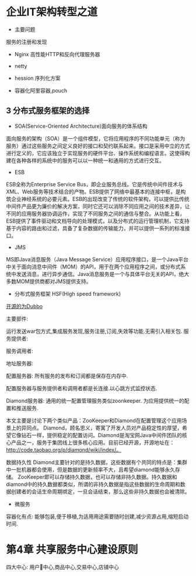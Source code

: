 # 企业IT架构转型之道

- 主要问题

服务的注册和发现

- Nginx 高性能HTTP和反向代理服务器

- netty


- hession 序列化方案

- 容器化阿里容器,pouch


## 3 分布式服务框架的选择


- SOA(Service-Oriented Architecture)面向服务的体系结构

面向服务的架构（SOA）是一个组件模型，它将应用程序的不同功能单元（称为服务）通过这些服务之间定义良好的接口和契约联系起来。接口是采用中立的方式进行定义的，它应该独立于实现服务的硬件平台、操作系统和编程语言。这使得构建在各种各样的系统中的服务可以以一种统一和通用的方式进行交互。

- ESB

ESB全称为Enterprise Service Bus，即企业服务总线。它是传统中间件技术与XML、Web服务等技术结合的产物。ESB提供了网络中最基本的连接中枢，是构筑企业神经系统的必要元素。ESB的出现改变了传统的软件架构，可以提供比传统中间件产品更为廉价的解决方案，同时它还可以消除不同应用之间的技术差异，让不同的应用服务器协调运作，实现了不同服务之间的通信与整合。从功能上看，ESB提供了事件驱动和文档导向的处理模式，以及分布式的运行管理机制，它支持基于内容的路由和过滤，具备了复杂数据的传输能力，并可以提供一系列的标准接口。

- JMS

MS即Java消息服务（Java Message Service）应用程序接口，是一个Java平台中关于面向消息中间件（MOM）的API，用于在两个应用程序之间，或分布式系统中发送消息，进行异步通信。Java消息服务是一个与具体平台无关的API，绝大多数MOM提供商都对JMS提供支持。



- 分布式服务框架 HSF(High speed framework) 

 [开源的为Dubbo](https://github.com/alibaba/dubbo)


主要部件:


运行发送war包方式,集成服务发现,服务注册,订阅,失效等功能.无需引入相关包.
服务提供者:

服务调用者:

地址服务器:

配置服务器:  所有服务的发布和订阅都是保存在内存中.

配置服务器与服务提供者和调用者都是长连接.以心跳方式监控状态.

Diamond服务器: 通用的统一配置管理服务类似zoonkeeper. 为应用提供统一的配置和推送服务.


本文主要是讨论下两个类似产品：ZooKeeper和Diamond在配置管理这个应用场景上的异同点。
Diamond，顾名思义，寄寓了开发人员对产品稳定性的厚望，希望它像钻石一样，提供稳定的配置访问。Diamond是淘宝网Java中间件团队的核心产品之一，服务于集团线上很多核心应用。目前已经开源，开源地址在：http://code.taobao.org/p/diamond/wiki/index/。

数据持久性
Diamond主要针对的是持久数据，这些数据有个共同的特点是：集群中一批机器都会使用，但是数据的更新频率不大，且希望diamond能够永久存储。
ZooKeeper即可以存储持久数据，也可以存储非持久数据。持久数据和diamond中的持久数据都类似，所谓的非持久数据是指这些数据的生命周期和数据创建者的会话生命周期绑定，一旦会话结束，那么这些非持久数据也会被清除。

- 微服务

容器化有点: 能够包装,便于移植,为适用用途需要随时创建,减少资源占用,缩短启动时间.


# 第4章  共享服务中心建设原则

四大中心:
用户中心,商品中心,交易中心,店铺中心

